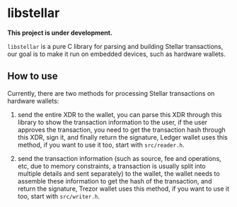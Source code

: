# libstellar

**This project is under development.**

`libstellar` is a pure C library for parsing and building Stellar transactions, our goal is to make it run on embedded
devices, such as hardware wallets.

## How to use

Currently, there are two methods for processing Stellar transactions on hardware wallets:

1. send the entire XDR to the wallet, you can parse this XDR through this library to show the transaction
   information to the user, if the user approves the transaction, you need to get the transaction hash through
   this XDR, sign it, and finally return the signature, Ledger wallet uses this method, if you want to use it too,
   start with `src/reader.h`.

2. send the transaction information (such as source, fee and operations, etc, due to memory constraints, a transaction
   is usually split into multiple details and sent separately) to the wallet,
   the wallet needs to assemble these information to get the hash of the transaction, and return the signature,
   Trezor wallet uses this method, if you want to use it too, start with `src/writer.h`.


